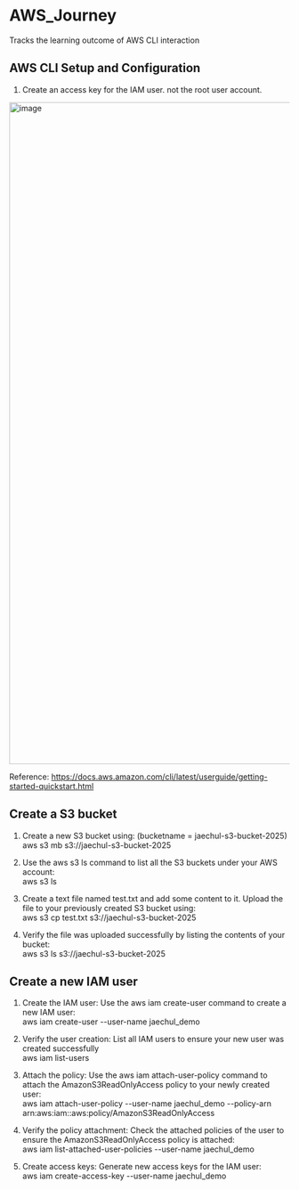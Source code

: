 # AWS_Journey
Tracks the learning outcome of AWS CLI interaction

## AWS CLI Setup and Configuration

1. Create an access key for the IAM user. not the root user account.
<img width="1320" height="1189" alt="image" src="https://github.com/user-attachments/assets/6408121e-3542-433a-af89-07bf48b9e47e" />

Reference:
https://docs.aws.amazon.com/cli/latest/userguide/getting-started-quickstart.html

## Create a S3 bucket
1. Create a new S3 bucket using: (bucketname = jaechul-s3-bucket-2025) <br>
aws s3 mb s3://jaechul-s3-bucket-2025

2. Use the aws s3 ls command to list all the S3 buckets under your AWS account:<br>
aws s3 ls

3. Create a text file named test.txt and add some content to it. Upload the file to your previously created S3 bucket using:<br>
aws s3 cp test.txt s3://jaechul-s3-bucket-2025

4. Verify the file was uploaded successfully by listing the contents of your bucket:<br>
aws s3 ls s3://jaechul-s3-bucket-2025

## Create a new IAM user <br>
1. Create the IAM user: Use the aws iam create-user command to create a new IAM user:<br>
aws iam create-user --user-name jaechul_demo

2. Verify the user creation: List all IAM users to ensure your new user was created successfully <br>
aws iam list-users

3. Attach the policy: Use the aws iam attach-user-policy command to attach the AmazonS3ReadOnlyAccess policy to your newly created user:<br>
aws iam attach-user-policy --user-name jaechul_demo --policy-arn arn:aws:iam::aws:policy/AmazonS3ReadOnlyAccess

4. Verify the policy attachment: Check the attached policies of the user to ensure the AmazonS3ReadOnlyAccess policy is attached:<br>
aws iam list-attached-user-policies --user-name jaechul_demo

5. Create access keys: Generate new access keys for the IAM user:<br>
aws iam create-access-key --user-name jaechul_demo
